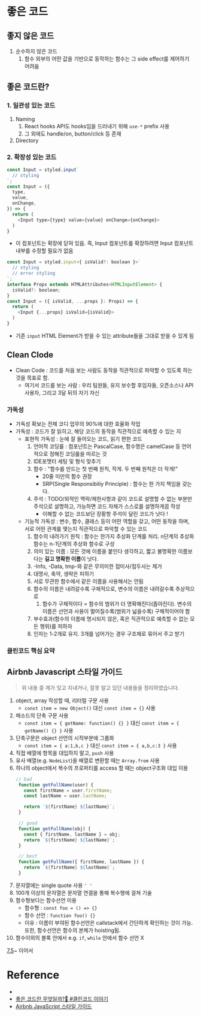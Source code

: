 # 좋은 코드


## 좋지 않은 코드
1. 순수하지 않은 코드
   1. 함수 외부의 어떤 값을 기반으로 동작하는 함수는 그 side effect를 제어하기 어려움

## 좋은 코드란?
### 1. 일관성 있는 코드
1. Naming
   1. React hooks API도 hooks임을 드러내기 위해 `use-*` prefix 사용
   2. 그 외에도 handle/on, button/click 등 존재
2. Directory
### 2. 확장성 있는 코드
```js
const Input = styled.input`
  // styling
`;
const Input = ({
  type,
  value,
  onChange,
}) => {
  return (
    <Input type={type} value={value} onChange={onChange}>
  )
}
```
- 이 컴포넌트는 확장에 닫혀 있음. 즉, Input 컴포넌트를 확장하려면 Input 컴포넌트 내부를 수정할 필요가 없음

```js
const Input = styled.input<{ isValid?: boolean }>`
  // styling
  // error styling
`;
interface Props extends HTMLAttributes<HTMLInputElement> {
  isValid?: boolean;
}
const Input = ({ isValid, ...props }: Props) => {
  return (
    <Input {...props} isValid={isValid}>
  )
}
``` 
- 기존 `input` HTML Element가 받을 수 있는 attribute들을 그대로 받을 수 있게 됨


## Clean Clode
- Clean Code : 코드를 처음 보는 사람도 동작을 직관적으로 파악할 수 있도록 하는 것을 목표로 함.
  - 여기서 코드를 보는 사람 : 우리 팀원들, 유지 보수할 후임자들, 오픈소스나 API 사용자, 그리고 3달 뒤의 자기 자신
### 가독성
- 가독성 확보는 전체 코디 업무의 90%에 대한 효율화 작업
- 가독성 : 코드가 잘 읽히고, 해당 코드의 동작을 직관적으로 예측할 수 있는 지
  - 표현적 가독성 : 눈에 잘 들어오는 코드, 읽기 편한 코드
    1. 언어적 코딩룰 : 컴포넌트는 PascalCase, 함수명은 camelCase 등 언어적으로 정해진 코딩룰을 따르는 것
    2. IDE포맷터 세팅 및 형식 맞추기
    3. 함수 : "함수를 만드는 첫 번째 원칙, 작게. 두 번째 원칙은 더 작게!"
       - 20줄 미만의 함수 권장
       - SRP(Single Responsibiliy Principle) : 함수는 한 가지 책임을 갖는다.
    4. 주석 : TODO/외적인 맥락/제한사항과 같이 코드로 설명할 수 없는 부분만 주석으로 설명하고, 가능하면 코드 자체가 스스로를 설명하게끔 작성
       - 이해할 수 없는 코드보단 장황항 주석이 달린 코드가 낫다 !
  - 기능적 가독성 : 변수, 함수, 클래스 등이 어떤 역할을 갖고, 어떤 동작을 하며, 서로 어떤 관계를 맺는지 직관적으로 파악할 수 있는 코드
    1. 함수의 내려가기 원칙 : 함수는 한가지 추상화 단계를 처리. n단계의 추상화 함수는 n-1단계의 추상화 함수로 구성
    2. 의미 있는 이름 : 모든 것에 이름을 붙인다 생각하고, 짧고 불명확한 이름보다는 **길고 명확한 이름**이 낫다.
    3. -Info, -Data, tmp-와 같은 무의미한 접미사/접두사는 제거
    4. 대명사, 축약, 생략은 피하기
    5. 서로 무관한 함수에서 같은 이름을 사용해서는 안됨
    6. 함수의 이름은 내려갈수록 구체적으로, 변수의 이름은 내려갈수록 추상적으로
       1. 함수가 구체적이다 = 함수의 범위가 더 명확해진다(좁아진다). 변수의 이름은 선언과 사용이 멀어질수록(범위가 넓을수록) 구체적이어야 함
    7. 부수효과(함수의 이름에 명시되지 않은, 혹은 직관적으로 예측할 수 없는 모든 행위)를 피하자
    8. 인자는 1-2개로 유지. 3개를 넘어가는 경우 구조체로 묶어서 주고 받기

### 클린코드 핵심 요약

## Airbnb Javascript 스타일 가이드
> 위 내용 중 제가 잊고 지내거나, 잘못 알고 있던 내용들을 정리하였습니다.
1. object, array 작성할 때, 리터럴 구문 사용
   - `const item = new Object()` 대신 `const item = {}` 사용
2. 메소드의 단축 구문 사용
   - `const item = { getName: function() {} }` 대신 `const item = { getName() {} }` 사용
3. 단축구문은 object 선언의 시작부분에 그룹화
   - `const item = { a:1,b,c }` 대신 `const item = { a,b,c:3 }` 사용
4. 직접 배열에 항목을 대입하지 말고, `push` 사용
5. 유사 배열(e.g. `NodeList`)을 배열로 변환할 때는 `Array.from` 사용
6. 하나의 object에서 복수의 프로퍼티를 access 할 때는 object구조화 대입 이용
   ```js
   // bad
    function getFullName(user) {
      const firstName = user.firstName;
      const lastName = user.lastName;

      return `${firstName} ${lastName}`;
    }

    // good
    function getFullName(obj) {
      const { firstName, lastName } = obj;
      return `${firstName} ${lastName}`;
    }

    // best
    function getFullName({ firstName, lastName }) {
      return `${firstName} ${lastName}`;
    }
   ```
7. 문자열에는 single quote 사용 `' '`
8. 100개 이상의 문자열은 문자열 연결을 통해 복수행에 걸쳐 기술
9. 함수형보다는 함수선언 이용
    - 함수형 : `const foo = () => {}`
    - 함수 선언 : `function foo() {}`
    - 이유 : 이름이 부여된 함수선언은 callstack에서 간단하게 확인하는 것이 가능. 또한, 함수선언은 함수의 본체가 hoisting됨.
10. 함수이외의 블록 안에서 e.g. `if`, `while` 안에서 함수 선언 X

[7.5](https://github.com/tipjs/javascript-style-guide#7.5)~ 이어서

# Reference
- [](https://jbee.io/etc/what-is-good-code/)
- [좋은 코드란 무엇일까?🤔 #클린코드 이야기](https://medium.com/naver-cloud-platform/%EB%84%A4%EC%9D%B4%EB%B2%84%ED%81%B4%EB%9D%BC%EC%9A%B0%EB%93%9C-%EA%B0%9C%EB%B0%9C%EC%9E%90-%EC%8A%A4%ED%86%A0%EB%A6%AC-%EC%A2%8B%EC%9D%80-%EC%BD%94%EB%93%9C%EB%9E%80-%EB%AC%B4%EC%97%87%EC%9D%BC%EA%B9%8C-%ED%81%B4%EB%A6%B0%EC%BD%94%EB%93%9C-%EC%9D%B4%EC%95%BC%EA%B8%B0-c7811f73a46b)
- [Airbnb JavaScript 스타일 가이드](https://github.com/tipjs/javascript-style-guide)